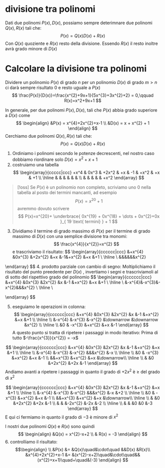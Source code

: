 # divisione tra polinomi
Dati due polinomi $P(x),D(x)$, possiamo sempre deterimnare due polinomi $Q(x),R(x)$ tali che:
$$
P(x)=Q(x)D(x)+R(x)
$$
Con $Q(x)$ quoziente e $R(x)$ resto della divisione. Essendo $R(x)$ il resto inoltre avrà grado minore di $D(x)$


# Calcolare la divisione tra polinomi
Dividere un polinomio $P(x)$ di grado $n$ per un polinomio $D(x)$ di grado $m>n$ ci darà sempre risultato $0$ e resto uguale a $P(x)$
$$
\frac{P(x)}{D(x)}=\frac{x^{2}+9x+1}{5x^{3}+3x^{2}+2} = 0,\qquad R(x)=x^2+9x+1
$$

In generale, per due polinomi $P(x),D(x)$, tali che $P(x)$ abbia grado superiore a $D(x)$ come
$$
\begin{align}
&P(x) = x^{4}+2x^{2}+x-1  \\
&D(x) = x + x^{2} + 1
\end{align}
$$
Cerchiamo due polinomi $Q(x), R(x)$ tali che:
$$
P(x) = Q(x)D(x) + R(x)
$$
1. Ordiniamo i polinomi secondo le potenze decrescenti, nel nostro caso dobbiamo riordinare solo $D(x) = x^{2}+x+1$ 
2. costruiamo una tabella
$$
\begin{array}{ccccc|ccc}
+x^4 & 0x^3 & +2x^2 & +x & -1 & +x^2 & +x & +1  \\ \hline
& & & & & &  \\
& & & & & +x^2 
\end{array}
$$
>[!oss]
>Se $P(x)$ è un polinomio non completo, scriviamo uno $0$ nella tabella al posto dei termini mancanti, ad esempio
>$$
>P(x) = x^{20}+1
>$$
>avremmo dovuto scrivere
>$$
>P(x)=x^{20}+ \underbrace{ 0x^{19} + 0x^{18} + \dots + 0x^{2}+0x }_{ 19 \text{ termini} } + 1
>$$

3. Dividiamo il termine di grado massimo  di $P(x)$ per il termine di grado massimo di $D(x)$ con una semplice divisione tra monomi:
$$
\frac{x^{4}}{x^{2}}=x^{2}
$$
e trascriviamo il risultato:
$$
\begin{array}{cccccc|ccc}
&+x^{4}  &0x^{3} &+2x^{2} &+x &-1&+x^{2}  &+x &+1 \\
\hline \\
&&&&&&x^{2}

\end{array}
$$
4. prodotto parziale con cambio di segno:
   Moltiplichiamo il risultato del punto preedente per $D(x)$ , invertiamo i segni e trascriviamoli al di sotto del rispettivo grado  del polinomio
$$
\begin{array}{cccccc|ccc}
&+x^{4} &0x^{3} &2x^{2} &x &-1 &+x^{2} &+x &+1 \\
\hline \\
&-x^{4}&-x^{3}&-x^{2}&&&x^{2} \\
\hline \\

\end{array}
$$

5. eseguiamo le operazioni in colonna:
$$
\begin{array}{cccccc|ccc}
&+x^{4} &0x^{3} &2x^{2} &x &-1 &+x^{2} &+x &+1 \\
 \hline \\
&-x^{4} &-x^{3} &-x^{2} &\downarrow &\downarrow &x^{2} \\
\hline \\
&0 & -x^{3} &+x^{2} &+x &-1
\end{array}
$$
A questo punto si tratta di ripetere i passaggi in modo iterativo:
Prima di tutto $-\frac{x^{3}}{x^{2}} = -x$

$$
\begin{array}{cccccc|ccc}
&+x^{4} &0x^{3} &2x^{2} &x &-1 &+x^{2} &+x &+1 \\
 \hline \\
&-x^{4} &-x^{3} &-x^{2} &&&x^{2} &-x \\
\hline \\
&0 & -x^{3} &+x^{2} &+x &-1 \\
&&+x^{3} &+x^{2} &+x &\downarrow\\
\hline \\
& &0 &+2x^{2} &+2x &-1
\end{array}
$$
Andiamo avanti a ripetere i passaggi in quanto il grado di $+2x^{2}$ è $\geq$ del grado di  $x^{2}$

$$
\begin{array}{cccccc|ccc}
&+x^{4} &0x^{3} &2x^{2} &x &-1 &+x^{2} &+x &+1 \\
 \hline \\
&-x^{4} &-x^{3} &-x^{2} &&&x^{2} &-x &+2 \\
\hline \\
&0 & -x^{3} &+x^{2} &+x &-1 \\
&&+x^{3} &+x^{2} &+x &\downarrow\\
\hline \\
& &0 &+2x^{2} &+2x &-1 \\
& & &-2x^{2} &-2x &-2 \\
\hline \\
& & &0 &0 &-3
\end{array}
$$
E qui ci fermiamo in quanto il grado di $-3$ è minore di $x^{2}$

I nostri due polinomi $Q(x)$ e $R(x)$ sono quindi
$$
\begin{align}
&Q(x) = x^{2}-x+2 \\
 & R(x) = -3
\end{align}
$$
6. controlliamo il risultato:
$$\begin{align} \\
&P(x) &= &Q(x)\quad&\cdot\quad &&D(x) &R(x)\\
&x^{4}+2x^{2}+x-1 &= &(x^{2}-x+2)\quad&\cdot\quad&&(x^{2}+x+1)\quad+\quad&(-3)
\end{align}
$$